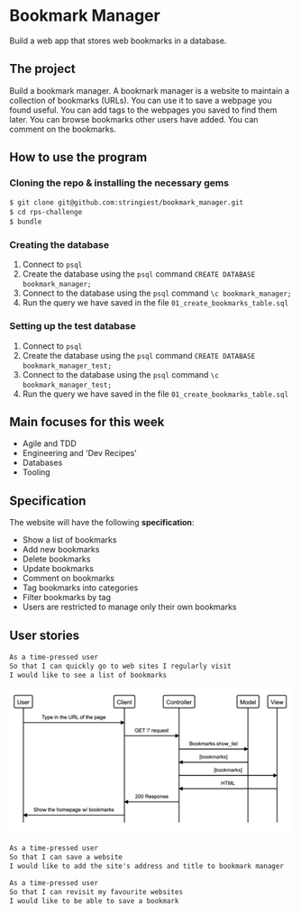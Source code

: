 # Bookmark Manager

Build a web app that stores web bookmarks in a database.

## The project

Build a bookmark manager.  A bookmark manager is a website to maintain a collection of bookmarks (URLs). You can use it to save a webpage you found useful. You can add tags to the webpages you saved to find them later. You can browse bookmarks other users have added. You can comment on the bookmarks.

## How to use the program
### Cloning the repo & installing the necessary gems
```sh
$ git clone git@github.com:stringiest/bookmark_manager.git
$ cd rps-challenge
$ bundle
```
### Creating the database
1. Connect to `psql`
2. Create the database using the `psql` command `CREATE DATABASE bookmark_manager;`
3. Connect to the database using the `psql` command `\c bookmark_manager;`
4. Run the query we have saved in the file `01_create_bookmarks_table.sql`

### Setting up the test database
1. Connect to `psql`
2. Create the database using the `psql` command `CREATE DATABASE bookmark_manager_test;`
3. Connect to the database using the `psql` command `\c bookmark_manager_test;`
4. Run the query we have saved in the file `01_create_bookmarks_table.sql`

## Main focuses for this week

- Agile and TDD
- Engineering and 'Dev Recipes'
- Databases
- Tooling

## Specification
The website will have the following **specification**:

* Show a list of bookmarks
* Add new bookmarks
* Delete bookmarks
* Update bookmarks
* Comment on bookmarks
* Tag bookmarks into categories
* Filter bookmarks by tag
* Users are restricted to manage only their own bookmarks

## User stories

```
As a time-pressed user
So that I can quickly go to web sites I regularly visit
I would like to see a list of bookmarks
```
![Domain model for user story 1](DM_for_US1.png)

```
As a time-pressed user
So that I can save a website
I would like to add the site's address and title to bookmark manager
```

```
As a time-pressed user
So that I can revisit my favourite websites
I would like to be able to save a bookmark
```
